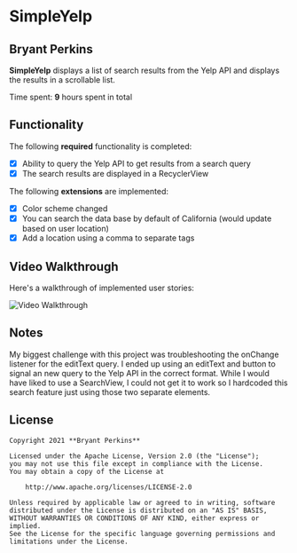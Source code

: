 # SimpleYelp

## Bryant Perkins

**SimpleYelp** displays a list of search results from the Yelp API and displays the results in a scrollable list. 

Time spent: **9** hours spent in total

## Functionality 

The following **required** functionality is completed:

* [x] Ability to query the Yelp API to get results from a search query
* [x] The search results are displayed in a RecyclerView

The following **extensions** are implemented:

* [x] Color scheme changed
* [X] You can search the data base by default of California (would update based on user location)
* [X] Add a location using a comma to separate tags

## Video Walkthrough

Here's a walkthrough of implemented user stories:

<img src='SimpleYelp_BryantPerkins.gif' title='Video Walkthrough' width='' alt='Video Walkthrough' />

## Notes

My biggest challenge with this project was troubleshooting the onChange listener for the editText query.
I ended up using an editText and button to signal an new query to the Yelp API in the correct format.
While I would have liked to use a SearchView, I could not get it to work so I hardcoded this search feature
just using those two separate elements.

## License

    Copyright 2021 **Bryant Perkins**

    Licensed under the Apache License, Version 2.0 (the "License");
    you may not use this file except in compliance with the License.
    You may obtain a copy of the License at

        http://www.apache.org/licenses/LICENSE-2.0

    Unless required by applicable law or agreed to in writing, software
    distributed under the License is distributed on an "AS IS" BASIS,
    WITHOUT WARRANTIES OR CONDITIONS OF ANY KIND, either express or implied.
    See the License for the specific language governing permissions and
    limitations under the License.
